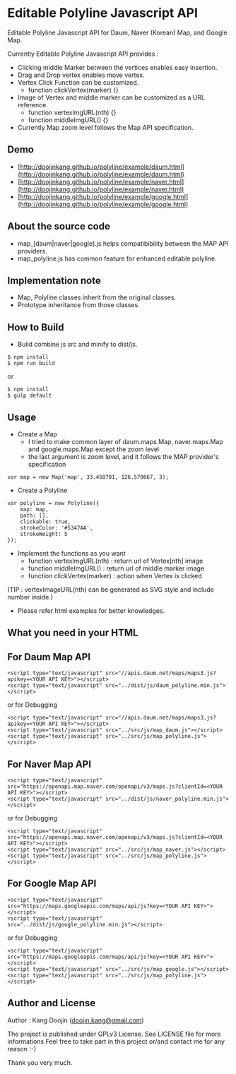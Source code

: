 Editable Polyline Javascript API
===================

Editable Polyline Javascript API for Daum, Naver (Korean) Map, and Google Map.

Currently Editable Polyline Javascript API provides :

* Clicking middle Marker between the vertices enables easy insertion.
* Drag and Drop vertex enables move vertex.
* Vertex Click Function can be customized.
  - function clickVertex(marker) {}
* Image of Vertex and middle marker can be customized as a URL reference.
  - function vertexImgURL(nth) {}
  - function middleImgURL() {}
* Currently Map zoom level follows the Map API specification.

Demo
-------------------

* [http://doojinkang.github.io/polyline/example/daum.html](http://doojinkang.github.io/polyline/example/daum.html)
* [http://doojinkang.github.io/polyline/example/naver.html](http://doojinkang.github.io/polyline/example/naver.html)
* [http://doojinkang.github.io/polyline/example/google.html](http://doojinkang.github.io/polyline/example/google.html)

About the source code
-------------------
* map_[daum|naver|google].js helps compatibibility between the MAP API providers.
* map_polyline.js has common feature for enhanced editable polyline.

Implementation note
-------------------
* Map, Polyline classes inherit from the original classes.
* Prototype inheritance from those classes.

How to Build
-------------------
* Build combine js src and minify to dist/js.

~~~~
$ npm install
$ npm run build
~~~~
or
~~~~
$ npm install
$ gulp default
~~~~

Usage
-------------------
* Create a Map
  - I tried to make common layer of daum.maps.Map, naver.maps.Map and google.maps.Map except the zoom level
  - the last argument is zoom level, and it follows the MAP provider's specification
~~~~
var map = new Map('map', 33.450701, 126.570667, 3);
~~~~
* Create a Polyline
~~~~
var polyline = new Polyline({
    map: map,
    path: [],
    clickable: true,
    strokeColor: '#5347AA',
    strokeWeight: 5
});
~~~~
* Implement the functions as you want
  - function vertexImgURL(nth) : return url of Vertex[nth] image
  - function middleImgURL() : return url of middle marker image
  - function clickVertex(marker) : action when Vertex is clicked

(TIP : vertexImageURL(nth) can be generated as SVG style and include number inside.)

* Please refer html examples for better knowledges.


What you need in your HTML
-------------------

For Daum Map API
-------------------
~~~~
<script type="text/javascript" src="//apis.daum.net/maps/maps3.js?apikey=<YOUR API KEY>"></script>
<script type="text/javascript" src="../dist/js/daum_polyline.min.js"></script>
~~~~
or for Debugging
~~~~
<script type="text/javascript" src="//apis.daum.net/maps/maps3.js?apikey=<YOUR API KEY>"></script>
<script type="text/javascript" src="../src/js/map_daum.js"></script>
<script type="text/javascript" src="../src/js/map_polyline.js"></script>
~~~~

For Naver Map API
-------------------
~~~~
<script type="text/javascript" src="https://openapi.map.naver.com/openapi/v3/maps.js?clientId=<YOUR API KEY>"></script>
<script type="text/javascript" src="../dist/js/naver_polyline.min.js"></script>
~~~~
or for Debugging
~~~~
<script type="text/javascript" src="https://openapi.map.naver.com/openapi/v3/maps.js?clientId=<YOUR API KEY>"></script>
<script type="text/javascript" src="../src/js/map_naver.js"></script>
<script type="text/javascript" src="../src/js/map_polyline.js"></script>
~~~~

For Google Map API
-------------------
~~~~
<script type="text/javascript" src="https://maps.googleapis.com/maps/api/js?key=<YOUR API KEY>"></script>
<script type="text/javascript" src="../dist/js/google_polyline.min.js"></script>
~~~~
or for Debugging
~~~~
<script type="text/javascript" src="https://maps.googleapis.com/maps/api/js?key=<YOUR API KEY>"></script>
<script type="text/javascript" src="../src/js/map_google.js"></script>
<script type="text/javascript" src="../src/js/map_polyline.js"></script>
~~~~

Author and License
-------------------
Author : Kang Doojin (doojin.kang@gmail.com)

The project is published under GPLv3 License. See LICENSE file for more informations
Feel free to take part in this project or/and contact me for any reason :-)

Thank you very much.
